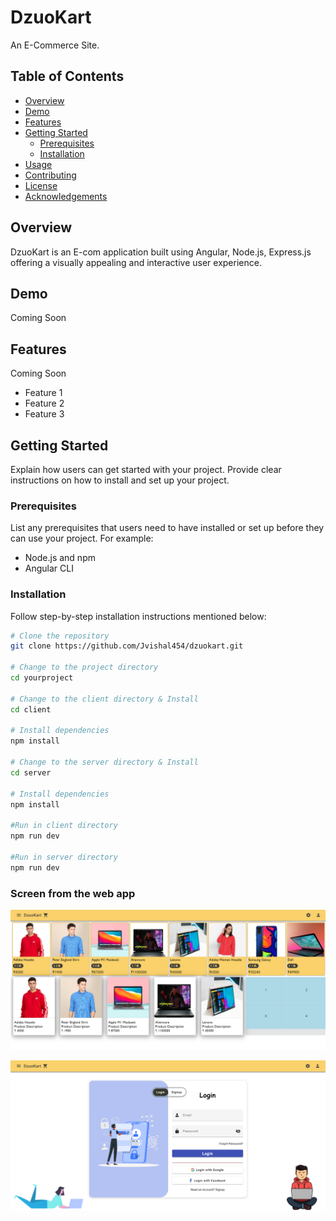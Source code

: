 # DzuoKart

An E-Commerce Site.

## Table of Contents

- [Overview](#overview)
- [Demo](#demo)
- [Features](#features)
- [Getting Started](#getting-started)
  - [Prerequisites](#prerequisites)
  - [Installation](#installation)
- [Usage](#usage)
- [Contributing](#contributing)
- [License](#license)
- [Acknowledgements](#acknowledgements)

## Overview

DzuoKart is an E-com application built using Angular, Node.js, Express.js offering a visually appealing and interactive user experience. 

## Demo

Coming Soon

## Features

Coming Soon

- Feature 1
- Feature 2
- Feature 3

## Getting Started

Explain how users can get started with your project. Provide clear instructions on how to install and set up your project.

### Prerequisites

List any prerequisites that users need to have installed or set up before they can use your project. For example:

- Node.js and npm
- Angular CLI

### Installation

Follow step-by-step installation instructions mentioned below:

```bash
# Clone the repository
git clone https://github.com/Jvishal454/dzuokart.git

# Change to the project directory
cd yourproject

# Change to the client directory & Install
cd client

# Install dependencies
npm install

# Change to the server directory & Install
cd server

# Install dependencies
npm install

#Run in client directory
npm run dev

#Run in server directory
npm run dev

```
### Screen from the web app

![First Screen](screens/dzuokart.PNG)

![Login Screen](screens/dzuokart-login.PNG)
